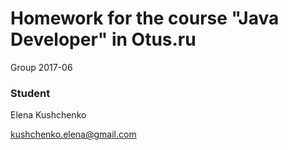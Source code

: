 # Homework for the course "Java Developer" in Otus.ru

Group 2017-06

### Student 
Elena Kushchenko

kushchenko.elena@gmail.com
